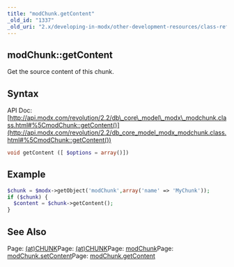 ```yaml
---
title: "modChunk.getContent"
_old_id: "1337"
_old_uri: "2.x/developing-in-modx/other-development-resources/class-reference/modchunk/modchunk.getcontent"
---
```


## modChunk::getContent

Get the source content of this chunk.

## Syntax

API Doc: [http://api.modx.com/revolution/2.2/db\_core\_model\_modx\_modchunk.class.html#%5CmodChunk::getContent()](http://api.modx.com/revolution/2.2/db_core_model_modx_modchunk.class.html#%5CmodChunk::getContent())

``` php 
void getContent ([ $options = array()])
```

## Example

``` php 
$chunk = $modx->getObject('modChunk',array('name' => 'MyChunk'));
if ($chunk) {
  $content = $chunk->getContent();
}
```

## See Also

Page: [(at)CHUNK](/evolution/0.9.x/developers-guide/template-variables/(at)-binding/(at)chunk)Page: [(at)CHUNK](/evolution/1.0/developers-guide/template-variables/(at)-binding/(at)chunk)Page: [modChunk](developing-in-modx/other-development-resources/class-reference/modchunk)Page: [modChunk.setContent](developing-in-modx/other-development-resources/class-reference/modchunk/modchunk.setcontent)Page: [modChunk.getContent](developing-in-modx/other-development-resources/class-reference/modchunk/modchunk.getcontent)